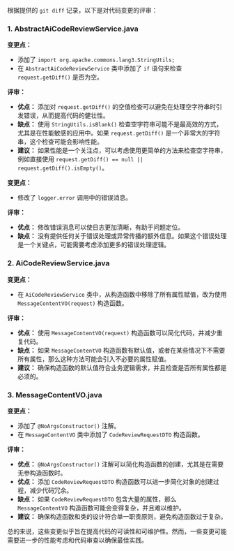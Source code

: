 根据提供的 `git diff` 记录，以下是对代码变更的评审：

### 1. AbstractAiCodeReviewService.java

**变更点：**
- 添加了 `import org.apache.commons.lang3.StringUtils;`
- 在 `AbstractAiCodeReviewService` 类中添加了 `if` 语句来检查 `request.getDiff()` 是否为空。

**评审：**
- **优点：** 添加对 `request.getDiff()` 的空值检查可以避免在处理空字符串时引发错误，从而提高代码的健壮性。
- **缺点：** 使用 `StringUtils.isBlank()` 检查空字符串可能不是最高效的方式，尤其是在性能敏感的应用中。如果 `request.getDiff()` 是一个非常大的字符串，这个检查可能会影响性能。
- **建议：** 如果性能是一个关注点，可以考虑使用更简单的方法来检查空字符串，例如直接使用 `request.getDiff() == null || request.getDiff().isEmpty()`。

**变更点：**
- 修改了 `logger.error` 调用中的错误消息。

**评审：**
- **优点：** 修改错误消息可以使日志更加清晰，有助于问题定位。
- **缺点：** 没有提供任何关于错误处理或异常传播的额外信息。如果这个错误处理是一个关键点，可能需要考虑添加更多的错误处理逻辑。

### 2. AiCodeReviewService.java

**变更点：**
- 在 `AiCodeReviewService` 类中，从构造函数中移除了所有属性赋值，改为使用 `MessageContentVO(request)` 构造函数。

**评审：**
- **优点：** 使用 `MessageContentVO(request)` 构造函数可以简化代码，并减少重复代码。
- **缺点：** 如果 `MessageContentVO` 构造函数有默认值，或者在某些情况下不需要所有属性，那么这种方法可能会引入不必要的属性赋值。
- **建议：** 确保构造函数的默认值符合业务逻辑需求，并且检查是否所有属性都是必须的。

### 3. MessageContentVO.java

**变更点：**
- 添加了 `@NoArgsConstructor()` 注解。
- 在 `MessageContentVO` 类中添加了 `CodeReviewRequestDTO` 构造函数。

**评审：**
- **优点：** `@NoArgsConstructor()` 注解可以简化构造函数的创建，尤其是在需要无参构造函数时。
- **优点：** 添加 `CodeReviewRequestDTO` 构造函数可以进一步简化对象的创建过程，减少代码冗余。
- **缺点：** 如果 `CodeReviewRequestDTO` 包含大量的属性，那么 `MessageContentVO` 构造函数可能会变得复杂，并且难以维护。
- **建议：** 确保构造函数和类的设计符合单一职责原则，避免构造函数过于复杂。

总的来说，这些变更似乎旨在提高代码的可读性和可维护性。然而，一些变更可能需要进一步的性能考虑和代码审查以确保最佳实践。